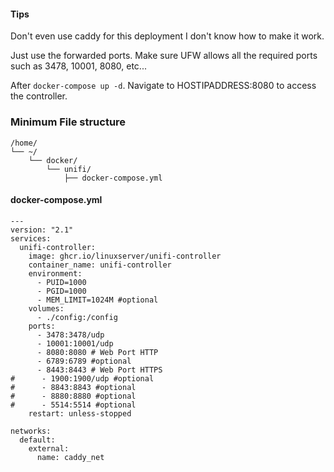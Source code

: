 #### Tips
Don't even use caddy for this deployment I don't know how to make it work. 

Just use the forwarded ports. Make sure UFW allows all the required ports such as 3478, 10001, 8080, etc...

After `docker-compose up -d`. Navigate to HOSTIPADDRESS:8080 to access the controller.

### Minimum File structure
```
/home/
└── ~/
    └── docker/
        └── unifi/
            ├── docker-compose.yml
```

#### docker-compose.yml
```
---
version: "2.1"
services:
  unifi-controller:
    image: ghcr.io/linuxserver/unifi-controller
    container_name: unifi-controller
    environment:
      - PUID=1000
      - PGID=1000
      - MEM_LIMIT=1024M #optional
    volumes:
      - ./config:/config
    ports:
      - 3478:3478/udp
      - 10001:10001/udp
      - 8080:8080 # Web Port HTTP
	  - 6789:6789 #optional
      - 8443:8443 # Web Port HTTPS
#      - 1900:1900/udp #optional
#      - 8843:8843 #optional
#      - 8880:8880 #optional
#      - 5514:5514 #optional
    restart: unless-stopped
	
networks:
  default:
    external:
      name: caddy_net
```
